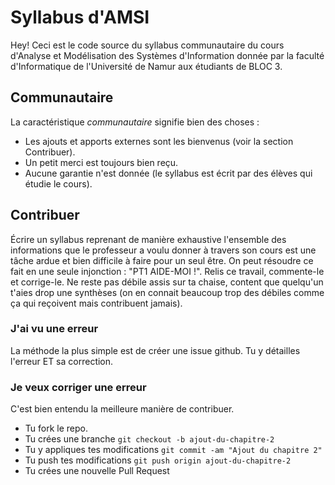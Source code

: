 # Syllabus d'AMSI

Hey! Ceci est le code source du syllabus communautaire du cours d'Analyse et Modélisation des Systèmes d'Information donnée par la faculté d'Informatique de l'Université de Namur aux étudiants de BLOC 3.

## Communautaire

La caractéristique *communautaire* signifie bien des choses :

* Les ajouts et apports externes sont les bienvenus (voir la section Contribuer).
* Un petit merci est toujours bien reçu.
* Aucune garantie n'est donnée (le syllabus est écrit par des élèves qui étudie le cours).

## Contribuer

Écrire un syllabus reprenant de manière exhaustive l'ensemble des informations que le professeur a voulu donner à travers son cours est une tâche ardue et bien difficile à faire pour un seul être. On peut résoudre ce fait en une seule injonction : "PT1 AIDE-MOI !". Relis ce travail, commente-le et corrige-le. Ne reste pas débile assis sur ta chaise, content que quelqu'un t'aies drop une synthèses (on en connait beaucoup trop des débiles comme ça qui reçoivent mais contribuent jamais).

### J'ai vu une erreur

La méthode la plus simple est de créer une issue github. Tu y détailles l'erreur ET sa correction.

### Je veux corriger une erreur

C'est bien entendu la meilleure manière de contribuer.

* Tu fork le repo.
* Tu crées une branche `git checkout -b ajout-du-chapitre-2`
* Tu y appliques tes modifications `git commit -am "Ajout du chapitre 2"`
* Tu push tes modifications `git push origin ajout-du-chapitre-2`
* Tu crées une nouvelle Pull Request
